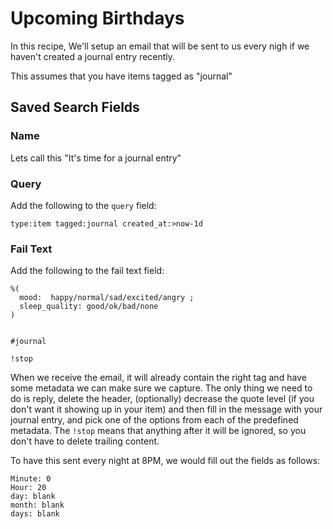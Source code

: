 # Upcoming Birthdays

In this recipe, We'll setup an email that will be sent to us every nigh if we haven't created a journal entry recently.

This assumes that you have items tagged as "journal"

## Saved Search Fields

### Name

Lets call this "It's time for a journal entry"

### Query

Add the following to the `query` field:

    type:item tagged:journal created_at:>now-1d

### Fail Text

Add the following to the fail text field:


    %(
      mood:  happy/normal/sad/excited/angry ;
      sleep_quality: good/ok/bad/none
    )


    #journal

    !stop

When we receive the email, it will already contain the right tag and have some metadata we can make sure we capture. The only thing we need to do is reply, delete the header, (optionally) decrease the quote level (if you don't want it showing up in your item) and then fill in the message with your journal entry, and pick one of the options from each of the predefined metadata. The `!stop` means that anything after it will be ignored, so you don't have to delete trailing content.

To have this sent every night at 8PM, we would fill out the fields as follows:

    Minute: 0
    Hour: 20
    day: blank
    month: blank
    days: blank


